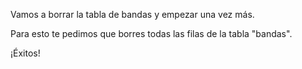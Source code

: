 Vamos a borrar la tabla de bandas y empezar una vez más.

Para esto te pedimos que borres todas las filas de la tabla "bandas".

¡Éxitos!